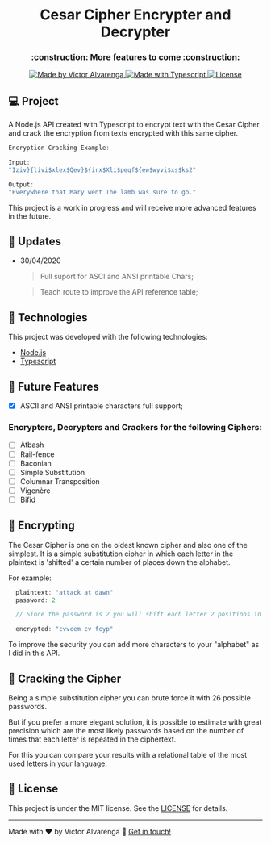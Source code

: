 <h1 align="center">
    Cesar Cipher Encrypter and Decrypter
</h1>

<h3 align="center">
 :construction: More features to come :construction:
</h3>

<p align="center">

  <a href="https://victoralvarenga.com">
    <img alt="Made by Victor Alvarenga" src="https://img.shields.io/badge/made%20by-Victor Alvarenga-%23134F84">
  </a>

  <a href="https://www.typescriptlang.org/">
    <img alt="Made with Typescript" src="https://img.shields.io/badge/language-Typescript-%23134F84">
  </a>

  <a href="LICENSE" >
    <img alt="License" src="https://img.shields.io/badge/license-MIT-%23134F84">
  </a>

</p>

## :computer: Project

A Node.js API created with Typescript to encrypt text with the Cesar Cipher and crack the encryption from texts encrypted with this same cipher.

```js
Encryption Cracking Example:

Input:
"Iziv}{livi$xlex$Qev}${irx$Xli$peqf${ew$wyvi$xs$ks2"

Output:
"Everywhere that Mary went The lamb was sure to go."
```

This project is a work in progress and will receive more advanced features in the future.

## :triangular_flag_on_post: Updates

- 30/04/2020
  > Full suport for ASCI and ANSI printable Chars;

  > Teach route to improve the API reference table;

## :rocket: Technologies

This project was developed with the following technologies:

- [Node.js](https://nodejs.org/en/)
- [Typescript](https://www.typescriptlang.org/)

## :construction: Future Features

- [x] ASCII and ANSI printable characters full support;

### Encrypters, Decrypters and Crackers for the following Ciphers:

- [ ] Atbash
- [ ] Rail-fence
- [ ] Baconian
- [ ] Simple Substitution
- [ ] Columnar Transposition
- [ ] Vigenère
- [ ] Bifid

## :beginner: Encrypting

The Cesar Cipher is one on the oldest known cipher and also one of the simplest. It is a simple substitution cipher in which each letter in the plaintext is 'shifted' a certain number of places down the alphabet.

For example:
```js
  plaintext: "attack at dawn"
  password: 2

  // Since the password is 2 you will shift each letter 2 positions in the alphabet.

  encrypted: "cvvcem cv fcyp"
```

To improve the security you can add more characters to your "alphabet" as I did in this API.

## :rotating_light: Cracking the Cipher

Being a simple substitution cipher you can brute force it with 26 possible passwords.

But if you prefer a more elegant solution, it is possible to estimate with great precision which are the most likely passwords based on the number of times that each letter is repeated in the ciphertext.

For this you can compare your results with a relational table of the most used letters in your language.

## :memo: License

This project is under the MIT license. See the [LICENSE](LICENSE.md) for details.

---

Made with ♥ by Victor Alvarenga :wave: [Get in touch!](https://www.linkedin.com/in/victoralvarenga/)
